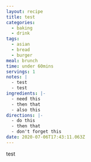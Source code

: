 ```yaml
---
layout: recipe
title: test
categories:
  - baking
  - drink
tags:
  - asian
  - bread
  - burger
meal: brunch
time: under 60mins
servings: 1
notes: |
  - test
  - test
ingredients: |-
  - need this
  - then that
  - also this
directions: |-
  - do this
  - then that
  - don't forget this
date: 2020-07-06T17:43:11.063Z
---
```

test
